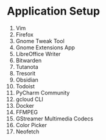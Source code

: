 # Application Setup

1. Vim
2. Firefox
3. Gnome Tweak Tool
4. Gnome Extensions App
5. LibreOffice Writer
6. Bitwarden
7. Tutanota
8. Tresorit
9. Obsidian
10. Todoist
11. PyCharm Community
12. gcloud CLI
13. Docker
14. FFMPEG
15. GStreamer Multimedia Codecs
16. Color Picker
17. Neofetch
